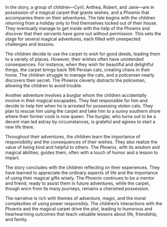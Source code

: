 In the story, a group of children—Cyril, Anthea, Robert, and Jane—are in possession of a magical carpet that grants wishes, and a Phoenix that accompanies them on their adventures. The tale begins with the children returning from a holiday only to find themselves locked out of their house. They eventually manage to get inside with the help of the Phoenix and discover that their servants have gone out without permission. This sets the stage for several magical adventures, each filled with unexpected challenges and lessons.

The children decide to use the carpet to wish for good deeds, leading them to a variety of places. However, their wishes often have unintended consequences. For instance, when they wish for beautiful and delightful things, the carpet brings back 199 Persian cats, creating chaos in their home. The children struggle to manage the cats, and a policeman nearly discovers their secret. The Phoenix cleverly distracts the policeman, allowing the children to avoid trouble.

Another adventure involves a burglar whom the children accidentally involve in their magical escapades. They feel responsible for him and decide to help him when he is arrested for possessing stolen cats. They plan to rescue him using the carpet and take him to a sunny southern shore where their former cook is now queen. The burglar, who turns out to be a decent man led astray by circumstances, is grateful and agrees to start a new life there.

Throughout their adventures, the children learn the importance of responsibility and the consequences of their wishes. They also realize the value of being kind and helpful to others. The Phoenix, with its wisdom and magical abilities, guides them, often with a touch of humor and a lesson to impart.

The story concludes with the children reflecting on their experiences. They have learned to appreciate the ordinary aspects of life and the importance of using their magical gifts wisely. The Phoenix continues to be a mentor and friend, ready to assist them in future adventures, while the carpet, though worn from its many journeys, remains a cherished possession.

The narrative is rich with themes of adventure, magic, and the moral complexities of using power responsibly. The children’s interactions with the Phoenix and the magical carpet drive the plot, leading to humorous and heartwarming outcomes that teach valuable lessons about life, friendship, and family.